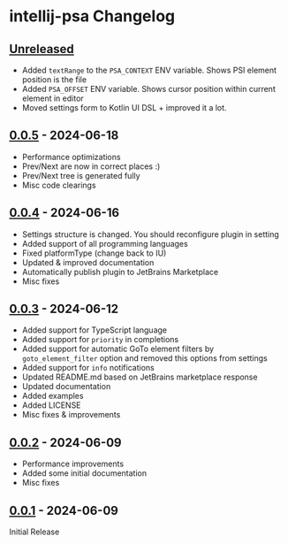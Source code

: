 <!-- Keep a Changelog guide -> https://keepachangelog.com -->

# intellij-psa Changelog

## [Unreleased]
- Added `textRange` to the `PSA_CONTEXT` ENV variable. Shows PSI element position is the file
- Added `PSA_OFFSET` ENV variable. Shows cursor position within current element in editor
- Moved settings form to Kotlin UI DSL + improved it a lot.

## [0.0.5] - 2024-06-18
- Performance optimizations
- Prev/Next are now in correct places :)
- Prev/Next tree is generated fully
- Misc code clearings

## [0.0.4] - 2024-06-16
- Settings structure is changed. You should reconfigure plugin in setting
- Added support of all programming languages
- Fixed platformType (change back to IU)
- Updated & improved documentation
- Automatically publish plugin to JetBrains Marketplace
- Misc fixes

## [0.0.3] - 2024-06-12
- Added support for TypeScript language
- Added support for `priority` in completions
- Added support for automatic GoTo element filters by `goto_element_filter` option and removed this options from settings
- Added support for `info` notifications
- Updated README.md based on JetBrains marketplace response
- Updated documentation
- Added examples
- Added LICENSE
- Misc fixes & improvements

## [0.0.2] - 2024-06-09
- Performance improvements
- Added some initial documentation
- Misc fixes

## [0.0.1] - 2024-06-09
Initial Release

[Unreleased]: https://github.com/sam0delkin/intellij-psa/compare/v0.0.5...HEAD
[0.0.5]: https://github.com/sam0delkin/intellij-psa/compare/v0.0.4...v0.0.5
[0.0.4]: https://github.com/sam0delkin/intellij-psa/compare/v0.0.3...v0.0.4
[0.0.3]: https://github.com/sam0delkin/intellij-psa/compare/v0.0.2...v0.0.3
[0.0.2]: https://github.com/sam0delkin/intellij-psa/compare/v0.0.1...v0.0.2
[0.0.1]: https://github.com/sam0delkin/intellij-psa/commits/v0.0.1
